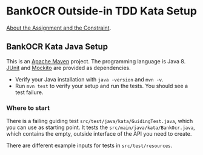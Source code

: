 ﻿# BankOCR Outside-in TDD Kata Setup

[About the Assignment and the Constraint](../README.md).

## BankOCR Kata Java Setup

This is an [Apache Maven](https://maven.apache.org/) project.
The programming language is Java 8.
[JUnit](http://junit.org/) and [Mockito](http://mockito.org/)
are provided as dependencies.

* Verify your Java installation with `java -version` and `mvn -v`.
* Run `mvn test` to verify your setup and run the tests. You should see a test failure.

### Where to start

There is a failing guiding test `src/test/java/kata/GuidingTest.java`,
which you can use as starting point. It tests the `src/main/java/kata/BankOcr.java`,
which contains the empty, outside interface of the API you need to create.

There are different example inputs for tests in `src/test/resources`.
